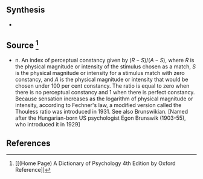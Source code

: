 ## Synthesis
- 
## Source [^1]
- n. An index of perceptual constancy given by $(R-S) /(A-S)$, where $R$ is the physical magnitude or intensity of the stimulus chosen as a match, $S$ is the physical magnitude or intensity for a stimulus match with zero constancy, and $A$ is the physical magnitude or intensity that would be chosen under 100 per cent constancy. The ratio is equal to zero when there is no perceptual constancy and 1 when there is perfect constancy. Because sensation increases as the logarithm of physical magnitude or intensity, according to Fechner's law, a modified version called the Thouless ratio was introduced in 1931. See also Brunswikian. \[Named after the Hungarian-born US psychologist Egon Brunswik (1903-55), who introduced it in 1929]
## References

[^1]: [[(Home Page) A Dictionary of Psychology 4th Edition by Oxford Reference]]